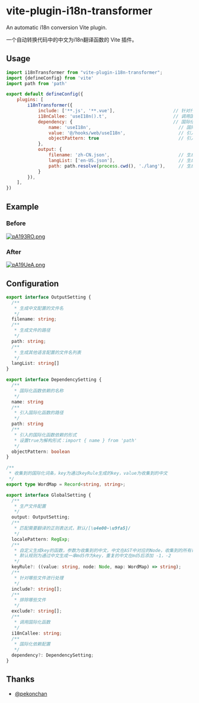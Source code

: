 # vite-plugin-i18n-transformer

An automatic i18n conversion Vite plugin.

一个自动转换代码中的中文为i18n翻译函数的 Vite 插件。

## Usage

```js
import i18nTransformer from "vite-plugin-i18n-transformer";
import {defineConfig} from 'vite'
import path from 'path'

export default defineConfig({
    plugins: [
        i18nTransformer({
            include: ['**.js', '**.vue'],                      // 针对什么文件进行国际化
            i18nCallee: 'useI18n().t',                         // 调用国际化函数
            dependency: {                                      // 国际化函数依赖引入配置
                name: 'useI18n',                                 // 国际化函数依赖的名称
                value: '@/hooks/web/useI18n',                    // 引入国际化函数的路径
                objectPattern: true                              // 引入的国际化函数依赖的形式。true为解构形式：import { name } from 'xxx'
            },
            output: {
                filename: 'zh-CN.json',                          // 生成中文配置的文件名
                langList: ['en-US.json'],                        // 生成其他语言配置的文件名列表
                path: path.resolve(process.cwd(), './lang'),     // 生成文件的路径
            }
        }),
    ],
})
```

## Example

### Before

[![pA193RO.png](https://s21.ax1x.com/2024/09/28/pA193RO.png)](https://imgse.com/i/pA193RO)

### After

[![pA19UeA.png](https://s21.ax1x.com/2024/09/28/pA19UeA.png)](https://imgse.com/i/pA19UeA)

## Configuration

```ts
export interface OutputSetting {
  /**
   * 生成中文配置的文件名
   */
  filename: string;
  /**
   * 生成文件的路径
   */
  path: string;
  /**
   * 生成其他语言配置的文件名列表
   */
  langList: string[]
}

export interface DependencySetting {
  /**
   * 国际化函数依赖的名称
   */
  name: string
  /**
   * 引入国际化函数的路径
   */
  path: string
  /**
   * 引入的国际化函数依赖的形式
   * 设置true为解构形式：import { name } from 'path'
   */
  objectPattern: boolean
}

/**
 * 收集到的国际化词条，key为通过keyRule生成的key，value为收集到的中文
 */
export type WordMap = Record<string, string>;

export interface GlobalSetting {
  /**
   * 生产文件配置
   */
  output: OutputSetting;
  /**
   * 匹配需要翻译的正则表达式，默认/[\u4e00-\u9fa5]/
   */
  localePattern: RegExp;
  /**
   * 自定义生成key的函数，参数为收集到的中文，中文在AST中对应的Node，收集到的所有词条配置
   * 默认规则为通过中文生成一串md5作为key，重复的中文在md5后添加 -1，-2
   */
  keyRule?: ((value: string, node: Node, map: WordMap) => string);
  /**
   * 针对哪些文件进行处理
   */
  include?: string[];
  /**
   * 排除哪些文件
   */
  exclude?: string[];
  /**
   * 调用国际化函数
   */
  i18nCallee: string;
  /**
   * 国际化依赖配置
   */
  dependency?: DependencySetting;
}
```

## Thanks

- [@pekonchan](https://github.com/pekonchan/rollup-plugin-i18n-auto)
